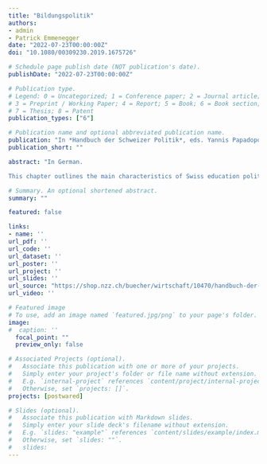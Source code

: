 ```yaml
---
title: "Bildungspolitik"
authors:
- admin
- Patrick Emmenegger
date: "2022-07-23T00:00:00Z"
doi: "10.1080/00309230.2019.1675726"

# Schedule page publish date (NOT publication's date).
publishDate: "2022-07-23T00:00:00Z"

# Publication type.
# Legend: 0 = Uncategorized; 1 = Conference paper; 2 = Journal article;
# 3 = Preprint / Working Paper; 4 = Report; 5 = Book; 6 = Book section;
# 7 = Thesis; 8 = Patent
publication_types: ["6"]

# Publication name and optional abbreviated publication name.
publication: "In *Handbuch der Schweizer Politik*, eds. Yannis Papadopoulos et al. (785-810). Zurich: NZZ"
publication_short: ""

abstract: "In German. 

This chapter outlines the main characteristics of Swiss education politics and policy from both comparative and historical perspectives."

# Summary. An optional shortened abstract.
summary: ""

featured: false

links:
- name: ''
url_pdf: ''
url_code: ''
url_dataset: ''
url_poster: ''
url_project: ''
url_slides: ''
url_source: "https://shop.nzz.ch/buecher/wirtschaft/10470/handbuch-der-schweizer-politik-manuel-de-la-politique-suisse"
url_video: ''

# Featured image
# To use, add an image named `featured.jpg/png` to your page's folder. 
image:
#  caption: ''
  focal_point: ""
  preview_only: false

# Associated Projects (optional).
#   Associate this publication with one or more of your projects.
#   Simply enter your project's folder or file name without extension.
#   E.g. `internal-project` references `content/project/internal-project/index.md`.
#   Otherwise, set `projects: []`.
projects: [postwared]

# Slides (optional).
#   Associate this publication with Markdown slides.
#   Simply enter your slide deck's filename without extension.
#   E.g. `slides: "example"` references `content/slides/example/index.md`.
#   Otherwise, set `slides: ""`.
#   slides:
---
```


